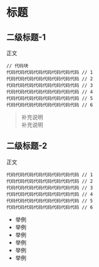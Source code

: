 # 标题

## 二级标题-1

正文

```text
// 代码块
代码代码代码代码代码代码代码代码 // 1
代码代码代码代码代码代码代码代码 // 2
代码代码代码代码代码代码代码代码 // 3
代码代码代码代码代码代码代码代码 // 4
代码代码代码代码代码代码代码代码 // 5
代码代码代码代码代码代码代码代码 // 6
```

> 补充说明  
> 补充说明  

## 二级标题-2

正文

```test
代码代码代码代码代码代码代码代码 // 1
代码代码代码代码代码代码代码代码 // 2
代码代码代码代码代码代码代码代码 // 3
代码代码代码代码代码代码代码代码 // 4
代码代码代码代码代码代码代码代码 // 5
代码代码代码代码代码代码代码代码 // 6
```

- 举例
- 举例
- 举例
- 举例
- 举例
- 举例
